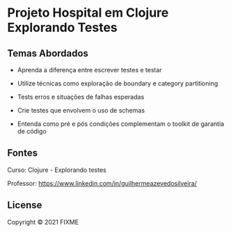 # Projeto Hospital em Clojure Explorando Testes

## Temas Abordados
  * Aprenda a diferença entre escrever testes e testar

  * Utilize técnicas como exploração de boundary e category partitioning

  * Tests erros e situações de falhas esperadas

  * Crie testes que envolvem o uso de schemas

  * Entenda como pré e pós condições complementam o toolkit de garantia de código

## Fontes

Curso: Clojure - Explorando testes

Professor: https://www.linkedin.com/in/guilhermeazevedosilveira/

## License

Copyright © 2021 FIXME
